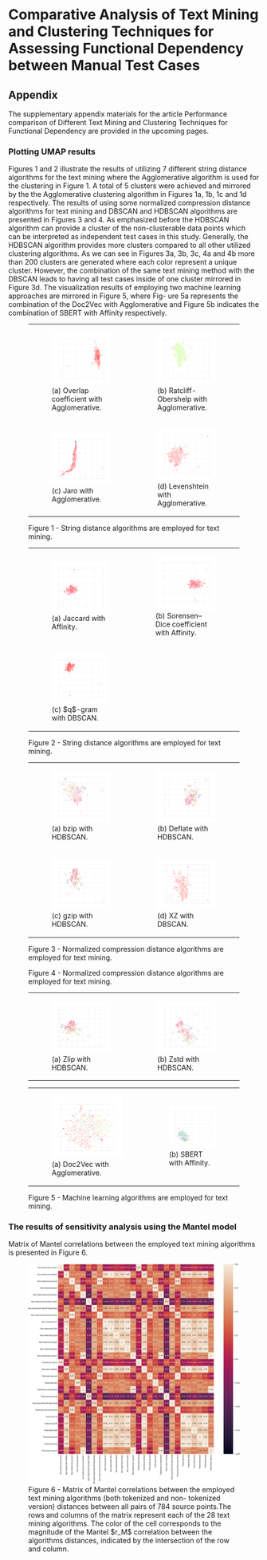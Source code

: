 # Comparative Analysis of Text Mining and Clustering Techniques for Assessing Functional Dependency between Manual Test Cases

## Appendix
The supplementary appendix materials for the article
Performance comparison of Different Text Mining and
Clustering Techniques for Functional Dependency are
provided in the upcoming pages.

### Plotting UMAP results
Figures 1 and 2 illustrate the results of utilizing 7 different string distance algorithms for the text mining
where the Agglomerative algorithm is used for the clustering in Figure 1. A total of 5 clusters were achieved
and mirrored by the the Agglomerative clustering algorithm in Figures 1a, 1b, 1c and 1d respectively.
The results of using some normalized compression
distance algorithms for text mining and DBSCAN
and HDBSCAN algorithms are presented in Figures 3
and 4. As emphasized before the HDBSCAN algorithm can provide a cluster of the non-clusterable data
points which can be interpreted as independent test
cases in this study. Generally, the HDBSCAN algorithm provides more clusters compared to all other
utilized clustering algorithms. As we can see in Figures 3a, 3b, 3c, 4a and 4b more than 200 clusters are
generated where each color represent a unique cluster.
However, the combination of the same text mining
method with the DBSCAN leads to having all test
cases inside of one cluster mirrored in Figure 3d. The
visualization results of employing two machine learning approaches are mirrored in Figure 5, where Fig-
ure 5a represents the combination of the Doc2Vec with
Agglomerative and Figure 5b indicates the combination of SBERT with Affinity respectively.

<figure>
    <table>
    <tr>
    <td><figure><img src="figures/Figure1a-Overlap-Agglomerative.png" alt="Overlap coefficient with Agglomerative." title="Overlap coefficient with Agglomerative." >
    <figcaption>(a) Overlap coefficient with Agglomerative.</figcaption></figure></td>
    <td><figure><img src="figures/Figure1b-RatcliffObershelp-Agglomerative.png" alt="Ratcliff-Obershelp with Agglomerative." title="Ratcliff-Obershelp with Agglomerative." >
    <figcaption>(b) Ratcliff-Obershelp with Agglomerative.</figcaption></figure></td>
    </tr>
    <tr>
    <td><figure><img src="figures/Figure1c-Jaro-Agglomerative.png" alt="Jaro with Agglomerative." title="Jaro with Agglomerative." >
    <figcaption>(c) Jaro with Agglomerative.</figcaption></figure></td>
    <td><figure><img src="figures/Figure1d-Levenshtein-Agglomerative.png" alt="Levenshtein with Agglomerative." title="Levenshtein with Agglomerative." >
    <figcaption>(d) Levenshtein with Agglomerative.</figcaption></figure></td>
    </tr>
    </table>
<figcaption> Figure 1 - String distance algorithms are employed for text mining.
</figcaption>
</figure>

<figure>
    <table>
    <tr>
    <td><figure><img src="figures/Figure2a-Jaccard-Affinity.png" alt="Jaccard with Affinity." title="Jaccard with Affinity." >
    <figcaption>(a) Jaccard with Affinity.</figcaption></figure></td>
    <td><figure><img src="figures/Figure2b-SorensenDice-Affinity.png" alt="Sorensen–Dice coefficient with Affinity." title="Sorensen–Dice coefficient with Affinity." >
    <figcaption>(b) Sorensen–Dice coefficient with Affinity.</figcaption></figure></td>
    </tr>
    <tr>
    <td><figure><img src="figures/Figure2c-qgram-DBSCAN.png" alt="$q$-gram with DBSCAN." title="$q$-gram with DBSCAN." >
    <figcaption>(c) $q$-gram with DBSCAN.</figcaption></figure></td>
    </tr>
    </table>
<figcaption> Figure 2 - String distance algorithms are employed for text mining.
</figcaption>
</figure>

<figure>
    <table>
    <tr>
    <td><figure><img src="figures/Figure3a-Bzip2-HDBSCAN.png" alt="bzip with HDBSCAN." title="bzip with HDBSCAN." >
    <figcaption>(a) bzip with HDBSCAN.</figcaption></figure></td>
    <td><figure><img src="figures/Figure3b-Deflate-HDBSCAN.png" alt="Deflate with HDBSCAN." title="Deflate with HDBSCAN." >
    <figcaption>(b) Deflate with HDBSCAN.</figcaption></figure></td>
    </tr>
    <tr>
    <td><figure><img src="figures/Figure3c-Gzip-HDBSCAN.png" alt="gzip with HDBSCAN." title="gzip with HDBSCAN." >
    <figcaption>(c) gzip with HDBSCAN.</figcaption></figure></td>
    <td><figure><img src="figures/Figure3d-Xz-DBSCAN.png" alt="Levenshtein with Agglomerative." title="Levenshtein with Agglomerative." >
    <figcaption>(d) XZ with DBSCAN.</figcaption></figure></td>
    </tr>
    </table>
<figcaption> Figure 3 - Normalized compression distance algorithms are employed for text mining.
</figcaption>
</figure>

<figure>
    <table>
    <tr>
    <td><figure><img src="figures/Figure4a-Zlib-HDBSCAN.png" alt="Zlip with HDBSCAN." title="Zlip with HDBSCAN." >
    <figcaption>(a) Zlip with HDBSCAN.</figcaption></figure></td>
    <td><figure><img src="figures/Figure4b-Zstd-HDBSCAN.png" alt="Zstd with HDBSCAN." title="Zstd with HDBSCAN." >
    <figcaption>(b) Zstd with HDBSCAN.</figcaption></figure></td>
    </tr>
<figcaption> Figure 4 - Normalized compression distance algorithms are employed for text mining.
</figcaption>
</figure>

<figure>
    <table>
    <tr>
    <td><figure><img src="figures/Figure5a-doc2vec-AgglomerativeClustering_UMAP.png" alt="Doc2Vec with Agglomerative." title="Doc2Vec with Agglomerative." >
    <figcaption>(a) Doc2Vec with Agglomerative.</figcaption></figure></td>
    <td><figure><img src="figures/Figure5b-sbert-Affinity.png" alt="SBERT with Affinity." title="SBERT with Affinity." >
    <figcaption>(b) SBERT with Affinity.</figcaption></figure></td>
    </tr>
    </table>
<figcaption> Figure 5 - Machine learning algorithms are employed for text mining.
</figcaption>
</figure>

### The results of sensitivity analysis using the Mantel model

Matrix of Mantel correlations between the employed
text mining algorithms is presented in Figure 6.

<figure>
    <img src="figures/Figure6-Mantel.png" alt="Matrix of Mantel correlations" id="Figure6" title="Matrix of Mantel correlations" >
    <figcaption>Figure 6 - Matrix of Mantel correlations between the employed text mining algorithms (both tokenized and non-
tokenized version) distances between all pairs of 784 source points.The rows and columns of the matrix represent
each of the 28 text mining algorithms. The color of the cell corresponds to the magnitude of the Mantel $r_M$
correlation between the algorithms distances, indicated by the intersection of the row and column.
</figcaption>
</figure>